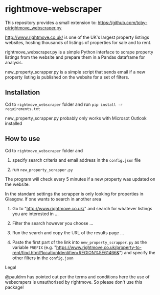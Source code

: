 # rightmove-webscraper

This repository provides a small extension to: https://github.com/toby-p/rightmove_webscraper.py

http://www.rightmove.co.uk/ is one of the UK's largest property listings websites, hosting thousands of listings of properties for sale and to rent.

rightmove_webscraper.py is a simple Python interface to scrape property listings from the website and prepare them in a Pandas dataframe for analysis.

new_property_scrapper.py is a simple script that sends email if a new property listing is published on the website for a set of filters. 

## Installation

Cd to `rightmove_webscraper` folder and run `pip install -r requirements.txt`

new_property_scrapper.py probably only works with Microsot Outlook installed

## How to use

Cd to `rightmove_webscraper` folder and 

1) specify search criteria and email address in the `config.json` file

2) run `new_property_scrapper.py`

The program will check every 5 minutes if a new property was updated on the website. 

In the standard settings the scrapper is only looking for properties in Glasgow. If one wants to search in another area

1) Go to "http://www.rightmove.co.uk/" and search for whatever listings you are interested in ...

2) Filter the search however you choose ...

3) Run the search and copy the URL of the results page ...

4) Paste the first part of the link into `new_property_scrapper.py` as the variable `PREFIX` (e.g. "https://www.rightmove.co.uk/property-to-rent/find.html?locationIdentifier=REGION%5E61466&") and specify the other filters in the 
 `config.json` 

Legal

@pauldrm has pointed out per the terms and conditions here the use of webscrapers is unauthorised by rightmove. So please don't use this package!
